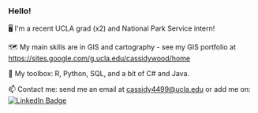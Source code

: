 ### **Hello!**

🖥️ I'm a recent UCLA grad (x2) and National Park Service intern!

🗺️ My main skills are in GIS and cartography - see my GIS portfolio at https://sites.google.com/g.ucla.edu/cassidywood/home

🧰 My toolbox: R, Python, SQL, and a bit of C# and Java.

📫 Contact me: send me an email at cassidy4499@ucla.edu or add me on: 
  <a href="https://www.linkedin.com/in/cassidywood/">
    <img src="https://img.shields.io/badge/LinkedIn-blue?style=for-the-badge&logo=linkedin&logoColor=white" alt="LinkedIn Badge"/>
  </a>
